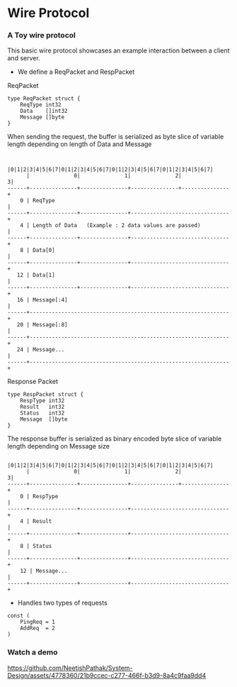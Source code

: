 # Wire Protocol

### A Toy wire protocol

This basic wire protocol showcases an example interaction between a client and server.

- We define a ReqPacket and RespPacket 

ReqPacket

```golang
type ReqPacket struct {
	ReqType int32
	Data    []int32
	Message []byte
}
```

When sending the request, the buffer is serialized as byte slice of variable length depending on length of Data and Message

```

      |0|1|2|3|4|5|6|7|0|1|2|3|4|5|6|7|0|1|2|3|4|5|6|7|0|1|2|3|4|5|6|7|
      |              0|              1|              2|              3|
------+---------------+---------------+---------------+---------------+
    0 | ReqType                                                       |
------+---------------+---------------+-------------------------------+
    4 | Length of Data   (Example : 2 data values are passed)         |                                             
------+---------------+---------------+-------------------------------+
    8 | Data[0]                                                       |
------+---------------+---------------+-------------------------------+
   12 | Data[1]                                                       |
------+---------------+---------------+-------------------------------+
   16 | Message[:4]                                                   |    
------+---------------------------------------------------------------+
   20 | Message[:8]                                                   |    
------+---------------------------------------------------------------+
   24 | Message...                                                    |    
------+---------------------------------------------------------------+

```

Response Packet

```golang
type RespPacket struct {
	RespType int32
	Result   int32
	Status   int32
	Message  []byte
}
```

The response buffer is serialized as binary encoded byte slice of variable length depending on Message size

```
      |0|1|2|3|4|5|6|7|0|1|2|3|4|5|6|7|0|1|2|3|4|5|6|7|0|1|2|3|4|5|6|7|
      |              0|              1|              2|              3|
------+---------------+---------------+---------------+---------------+
    0 | RespType                                                      |
------+---------------+---------------+-------------------------------+
    4 | Result                                                        |
------+---------------+---------------+-------------------------------+
    8 | Status                                                        |
------+---------------+---------------+-------------------------------+
    12 | Message...                                                   |                                             
------+---------------+---------------+-------------------------------+
```

- Handles two types of requests

```golang
const (
	PingReq = 1
	AddReq  = 2
)

```

### Watch a demo
https://github.com/NeetishPathak/System-Design/assets/4778360/21b9ccec-c277-466f-b3d9-8a4c9faa9dd4


